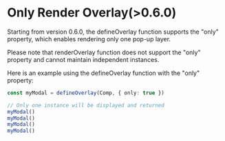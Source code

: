 # Only Render Overlay(>0.6.0)

Starting from version 0.6.0, the defineOverlay function supports the "only" property, which enables rendering only one pop-up layer. 

Please note that renderOverlay function does not support the "only" property and cannot maintain independent instances. 

Here is an example using the defineOverlay function with the "only" property:

```ts
const myModal = defineOverlay(Comp, { only: true })

// Only one instance will be displayed and returned
myModal()
myModal()
myModal()
myModal()
```